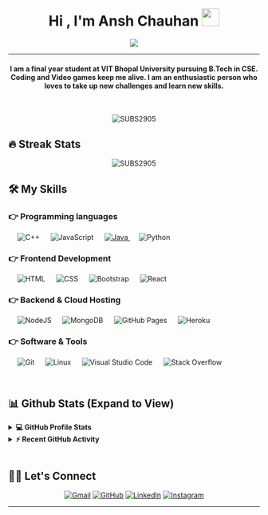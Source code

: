 
<h1 align="center">Hi , I'm Ansh Chauhan <img src="https://media.giphy.com/media/hvRJCLFzcasrR4ia7z/giphy.gif" width="35"></h1>
<p align="center">
  <a href="https://github.com/DenverCoder1/readme-typing-svg"><img src="https://readme-typing-svg.herokuapp.com?lines=Computer+Science+Student;Full+Stack+Web+Developer;Always%20learning%20new%20things&center=true&width=500&height=50"></a>
</p>
<hr/>
<h4 align="center">I am a final year student at VIT Bhopal University pursuing B.Tech in CSE. Coding and Video games keep me alive. I am an enthusiastic person who loves to take up new challenges and learn new skills.</h4>
<br>
<p align="center"> <img src="https://komarev.com/ghpvc/?username=SUBS2905&label=Profile%20views&color=0e75b6&style=plastic" alt="SUBS2905" /> </p>

## 🔥 Streak Stats
<p align="center"><img src="https://streak-stats.demolab.com?user=SUBS2905&theme=blue-green" alt="SUBS2905"  /></p>


## 🛠️ My Skills

### 👉 Programming languages

<p align="left"> 
  &emsp; 
    <img alt="C++" src="https://img.shields.io/badge/C++%20-%2300599C.svg?logo=c%2B%2B&logoColor=white">
  &emsp;
     <img alt="JavaScript" src="https://img.shields.io/badge/JavaScript%20-%23F7DF1E.svg?logo=javascript&logoColor=black">
  &emsp;
  <a href="https://www.java.com" target="_blank"> 
    <img alt="Java" src="https://img.shields.io/badge/Java-%23007396.svg?logo=java&logoColor=white">
  </a>
  &emsp;
    <img alt="Python" src="https://img.shields.io/badge/Python%20-%2314354C.svg?logo=python&logoColor=white">
</p>

### 👉 Frontend Development
<p align="left"> 
  &emsp; 
   <img alt="HTML" src="https://img.shields.io/badge/HTML5%20-%23E34F26.svg?logo=html5&logoColor=white"> 
  &emsp;
    <img alt="CSS" src="https://img.shields.io/badge/CSS%20-%231572B6.svg?logo=css3&logoColor=white">
   &emsp;
    <img alt="Bootstrap" src="https://img.shields.io/badge/Bootstrap-%23563D7C.svg?style=flat&logo=bootstrap&logoColor=white"/>
    &emsp;
    <img alt="React" src="https://img.shields.io/badge/React%20-%23007396.svg?logo=react&logoColor=white"/>
</p>

### 👉 Backend & Cloud Hosting
<p align="left">
  &emsp;
    <img alt="NodeJS" src ="https://img.shields.io/badge/nodeJS-%abcdef.svg?style=flat&logo=nodedotjs&logoColor=white"/>
  &emsp;
    <img alt="MongoDB" src ="https://img.shields.io/badge/mongoDB-%2307405e.svg?style=flat&logo=mongodb&logoColor=white"/>
  &emsp;
    <img alt="GitHub Pages" src="https://img.shields.io/badge/GitHub%20Pages-%23327FC7.svg?style=flat&llogo=github&logoColor=white">
  &emsp;
    <img alt="Heroku" src="https://img.shields.io/badge/Heroku%20-%23430098.svg?logo=heroku&logoColor=white">
  
 ### 👉 Software & Tools
 
<p>
  &emsp;
   <img alt="Git" src="https://img.shields.io/badge/Git%20-%23F05033.svg?logo=git&logoColor=white">
  &emsp;
    <img alt="Linux" src="https://img.shields.io/badge/Linux-FCC624?style=flat&logo=linux&logoColor=black">
  &emsp;
    <img alt="Visual Studio Code" src="https://img.shields.io/badge/Visual%20Studio%20Code-0078d7.svg?logo=visual-studio-code&logoColor=white">
  &emsp;
   <img alt="Stack Overflow" src="https://img.shields.io/badge/-Stack%20Overflow-FE7A16?logo=stack-overflow&logoColor=white">
  &emsp;
</p>

<br/>

## 📊 Github Stats (Expand to View) 


<details> 
  <summary><b>💻 GitHub Profile Stats</b></summary>
  <br/>
  <p align="center">
    <a href="https://github.com/anuraghazra/github-readme-stats"><img alt="Subhransu's Github Stats" src="https://github-readme-stats.vercel.app/api?username=SUBS2905&show_icons=true&count_private=true&theme=algolia" height="192px"/></a>
<br/>
  &nbsp;
	  <img src="https://github-readme-stats.vercel.app/api/top-langs?username=SUBS2905&show_icons=true&locale=en&layout=compact&theme=algolia" alt="SUBS2905" height="192px"/>
  <br/>
  <b>Note:</b> Top languages is only a metric of the languages my public code consists of and doesn't reflect experience or skill level.
  </p>
</details>


<details>
  <summary><b>⚡ Recent GitHub Activity</b></summary>
  <br/>
   <a href="https://github.com/anshchauhan1504"><img alt="Subhransu's Activity Graph" src="https://activity-graph.herokuapp.com/graph?username=SUBS2905&custom_title=Subhransu%20Majhi's%20Contribution%20Graph&theme=react-dark" /></a>
  <br/>

</details>

<br/>

## 🙋‍♀️ Let's Connect
<p align="center">
	<a href="mailto:subhranshumajhi2@gmail.com"><img src="https://img.icons8.com/bubbles/50/000000/gmail.png" alt="Gmail"/></a>
	<a href="https://github.com/anshchauhan1504"><img src="https://img.icons8.com/bubbles/50/000000/github.png" alt="GitHub"/></a>
	<a href="https://www.linkedin.com/in/subhransu-m-a98252209"><img src="https://img.icons8.com/bubbles/50/000000/linkedin.png" alt="LinkedIn"/></a>
	<a href="https://www.instagram.com/subhranshu_majhi"><img src="https://img.icons8.com/bubbles/50/000000/instagram.png" alt="Instagram"/></a>
</p>

<hr/>
